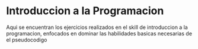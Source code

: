 # Introduccion a la Programacion
Aqui se encuentran los ejercicios realizados en el skill de introduccion a la programacion, enfocados en dominar las habilidades basicas necesarias de el pseudocodigo

